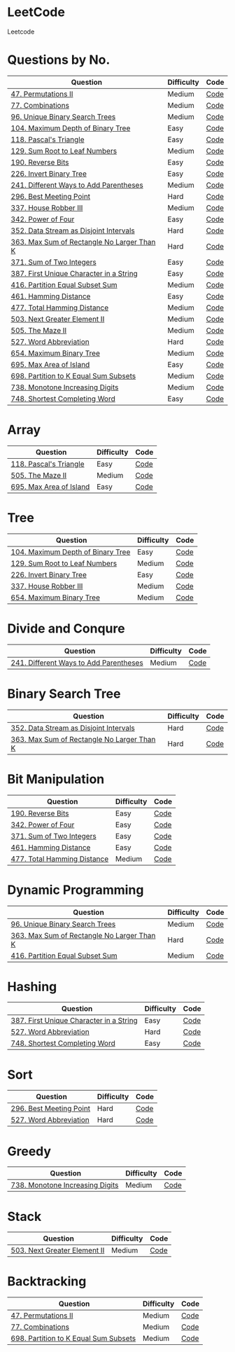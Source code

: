 # LeetCode
Leetcode

Questions by No.
====
|  Question  | Difficulty | Code |
| ---------- | ---------- | ---- |
| [47. Permutations II](https://leetcode.com/problems/permutations-ii/description/) | Medium | [Code](https://github.com/Luna1228/LeetCode/blob/master/47.%20Permutations%20II.java) |
| [77. Combinations](https://leetcode.com/problems/combinations/description/) | Medium | [Code](https://github.com/Luna1228/LeetCode/blob/master/77.%20Combinations.java) |
| [96. Unique Binary Search Trees](https://leetcode.com/problems/unique-binary-search-trees/description/) | Medium | [Code](https://github.com/Luna1228/LeetCode/blob/master/96.%20Unique%20Binary%20Search%20Trees.java) |
| [104. Maximum Depth of Binary Tree](https://leetcode.com/problems/maximum-depth-of-binary-tree/description/) |  Easy | [Code](https://github.com/Luna1228/LeetCode/blob/master/104.%20Maximum%20Depth%20of%20Binary%20Tree.java) |
| [118. Pascal's Triangle](https://leetcode.com/problems/pascals-triangle/description/) |  Easy | [Code](https://github.com/Luna1228/LeetCode/blob/master/118.%20Pascal's%20Triangle.java) |
| [129. Sum Root to Leaf Numbers](https://leetcode.com/problems/sum-root-to-leaf-numbers/description/) |  Medium | [Code](https://github.com/Luna1228/LeetCode/blob/master/129.%20Sum%20Root%20to%20Leaf%20Numbers.java) |
| [190. Reverse Bits](https://leetcode.com/problems/reverse-bits/description/) |  Easy | [Code](https://github.com/Luna1228/LeetCode/blob/master/190.%20Reverse%20Bits.java) |
| [226. Invert Binary Tree](https://leetcode.com/problems/invert-binary-tree/description/) |  Easy | [Code](https://github.com/Luna1228/LeetCode/blob/master/226.%20Invert%20Binary%20Tree.java) |
| [241. Different Ways to Add Parentheses](https://leetcode.com/problems/different-ways-to-add-parentheses/description/) | Medium | [Code](https://github.com/Luna1228/LeetCode/blob/master/241.%20Different%20Ways%20to%20Add%20Parentheses.java) |
| [296. Best Meeting Point](https://leetcode.com/problems/best-meeting-point/description/) | Hard | [Code](https://github.com/Luna1228/LeetCode/blob/master/296.%20Best%20Meeting%20Point.java) |
| [337. House Robber III](https://leetcode.com/problems/house-robber-iii/description/) |  Medium | [Code](https://github.com/Luna1228/LeetCode/blob/master/337.%20House%20Robber%20III.java) |
| [342. Power of Four](https://leetcode.com/problems/power-of-four/description/) | Easy | [Code](https://github.com/Luna1228/LeetCode/blob/master/342.%20Power%20of%20Four.java) |
| [352. Data Stream as Disjoint Intervals](https://leetcode.com/problems/data-stream-as-disjoint-intervals/description/) | Hard | [Code](https://github.com/Luna1228/LeetCode/blob/master/352.%20Data%20Stream%20as%20Disjoint%20Intervals.java) |
| [363. Max Sum of Rectangle No Larger Than K](https://leetcode.com/problems/max-sum-of-rectangle-no-larger-than-k/description/) | Hard | [Code](https://github.com/Luna1228/LeetCode/blob/master/363.%20Max%20Sum%20of%20Rectangle%20No%20Larger%20Than%20K.java) |
| [371. Sum of Two Integers](https://leetcode.com/problems/sum-of-two-integers/description/) | Easy | [Code](https://github.com/Luna1228/LeetCode/blob/master/371.%20Sum%20of%20Two%20Integers.java) |
| [387. First Unique Character in a String](https://leetcode.com/problems/first-unique-character-in-a-string/description/) | Easy | [Code](https://github.com/Luna1228/LeetCode/blob/master/387.%20First%20Unique%20Character%20in%20a%20String.java) |
| [416. Partition Equal Subset Sum](https://leetcode.com/problems/partition-equal-subset-sum/description/) | Medium | [Code](https://github.com/Luna1228/LeetCode/blob/master/416.%20Partition%20Equal%20Subset%20Sum.java) |
| [461. Hamming Distance](https://leetcode.com/problems/hamming-distance/description/) | Easy | [Code](https://github.com/Luna1228/LeetCode/blob/master/461.%20Hamming%20Distance.java) |
| [477. Total Hamming Distance](https://leetcode.com/problems/total-hamming-distance/description/) | Medium | [Code](https://github.com/Luna1228/LeetCode/blob/master/477.%20Total%20Hamming%20Distance.java) |
| [503. Next Greater Element II](https://leetcode.com/problems/next-greater-element-ii/description/) | Medium | [Code](https://github.com/Luna1228/LeetCode/blob/master/503.%20Next%20Greater%20Element%20II.java) |
| [505. The Maze II](https://leetcode.com/problems/the-maze-ii/description/) | Medium | [Code](https://github.com/Luna1228/LeetCode/blob/master/505.%20The%20Maze%20II.java) |
| [527. Word Abbreviation](https://leetcode.com/problems/word-abbreviation/description/) | Hard | [Code](https://github.com/Luna1228/LeetCode/blob/master/527.%20Word%20Abbreviation.java) |
| [654. Maximum Binary Tree](https://leetcode.com/problems/maximum-binary-tree/description/) | Medium | [Code](https://github.com/Luna1228/LeetCode/blob/master/654.%20Maximum%20Binary%20Tree.java) |
| [695. Max Area of Island](https://leetcode.com/problems/max-area-of-island/description/) | Easy | [Code](https://github.com/Luna1228/LeetCode/blob/master/695.%20Max%20Area%20of%20Island.java) |
| [698. Partition to K Equal Sum Subsets](https://leetcode.com/problems/partition-to-k-equal-sum-subsets/description/) | Medium | [Code](https://github.com/Luna1228/LeetCode/blob/master/698.%20Partition%20to%20K%20Equal%20Sum%20Subsets.java) |
| [738. Monotone Increasing Digits](https://leetcode.com/problems/monotone-increasing-digits/description/) | Medium | [Code](https://github.com/Luna1228/LeetCode/blob/master/738.%20Monotone%20Increasing%20Digits.java) |
| [748. Shortest Completing Word](https://leetcode.com/problems/shortest-completing-word/description/) | Easy | [Code](https://github.com/Luna1228/LeetCode/blob/master/748.%20Shortest%20Completing%20Word.java) |

Array
====
|  Question  | Difficulty | Code |
| ---------- | ---------- | ---- |
| [118. Pascal's Triangle](https://leetcode.com/problems/pascals-triangle/description/) |  Easy | [Code](https://github.com/Luna1228/LeetCode/blob/master/118.%20Pascal's%20Triangle.java) |
| [505. The Maze II](https://leetcode.com/problems/the-maze-ii/description/) | Medium | [Code](https://github.com/Luna1228/LeetCode/blob/master/505.%20The%20Maze%20II.java) |
| [695. Max Area of Island](https://leetcode.com/problems/max-area-of-island/description/) | Easy | [Code](https://github.com/Luna1228/LeetCode/blob/master/695.%20Max%20Area%20of%20Island.java) |

Tree 
====
|  Question  | Difficulty | Code |
| ---------- | ---------- | ---- |
| [104. Maximum Depth of Binary Tree](https://leetcode.com/problems/maximum-depth-of-binary-tree/description/) |  Easy | [Code](https://github.com/Luna1228/LeetCode/blob/master/104.%20Maximum%20Depth%20of%20Binary%20Tree.java) |
| [129. Sum Root to Leaf Numbers](https://leetcode.com/problems/sum-root-to-leaf-numbers/description/) |  Medium | [Code](https://github.com/Luna1228/LeetCode/blob/master/129.%20Sum%20Root%20to%20Leaf%20Numbers.java) |
| [226. Invert Binary Tree](https://leetcode.com/problems/invert-binary-tree/description/) |  Easy | [Code](https://github.com/Luna1228/LeetCode/blob/master/226.%20Invert%20Binary%20Tree.java) |
| [337. House Robber III](https://leetcode.com/problems/house-robber-iii/description/) |  Medium | [Code](https://github.com/Luna1228/LeetCode/blob/master/337.%20House%20Robber%20III.java) |
| [654. Maximum Binary Tree](https://leetcode.com/problems/maximum-binary-tree/description/) | Medium | [Code](https://github.com/Luna1228/LeetCode/blob/master/654.%20Maximum%20Binary%20Tree.java) |


Divide and Conqure
====
|    Question  | Difficulty | Code |
| ------------ | ---------- | ---- |
| [241. Different Ways to Add Parentheses](https://leetcode.com/problems/different-ways-to-add-parentheses/description/) | Medium | [Code](https://github.com/Luna1228/LeetCode/blob/master/241.%20Different%20Ways%20to%20Add%20Parentheses.java) |

Binary Search Tree
====
|    Question  | Difficulty | Code |
| ------------ | ---------- | ---- |
| [352. Data Stream as Disjoint Intervals](https://leetcode.com/problems/data-stream-as-disjoint-intervals/description/) | Hard | [Code](https://github.com/Luna1228/LeetCode/blob/master/352.%20Data%20Stream%20as%20Disjoint%20Intervals.java) |
| [363. Max Sum of Rectangle No Larger Than K](https://leetcode.com/problems/max-sum-of-rectangle-no-larger-than-k/description/) | Hard | [Code](https://github.com/Luna1228/LeetCode/blob/master/363.%20Max%20Sum%20of%20Rectangle%20No%20Larger%20Than%20K.java) |

Bit Manipulation
====
|    Question  | Difficulty | Code |
| ------------ | ---------- | ---- |
| [190. Reverse Bits](https://leetcode.com/problems/reverse-bits/description/) |  Easy | [Code](https://github.com/Luna1228/LeetCode/blob/master/190.%20Reverse%20Bits.java) |
| [342. Power of Four](https://leetcode.com/problems/power-of-four/description/) | Easy | [Code](https://github.com/Luna1228/LeetCode/blob/master/342.%20Power%20of%20Four.java) |
| [371. Sum of Two Integers](https://leetcode.com/problems/sum-of-two-integers/description/) | Easy | [Code](https://github.com/Luna1228/LeetCode/blob/master/371.%20Sum%20of%20Two%20Integers.java) |
| [461. Hamming Distance](https://leetcode.com/problems/hamming-distance/description/) | Easy | [Code](https://github.com/Luna1228/LeetCode/blob/master/461.%20Hamming%20Distance.java) |
| [477. Total Hamming Distance](https://leetcode.com/problems/total-hamming-distance/description/) | Medium | [Code](https://github.com/Luna1228/LeetCode/blob/master/477.%20Total%20Hamming%20Distance.java) |


Dynamic Programming
====
|    Question  | Difficulty | Code |
| ------------ | ---------- | ---- |
| [96. Unique Binary Search Trees](https://leetcode.com/problems/unique-binary-search-trees/description/) | Medium | [Code](https://github.com/Luna1228/LeetCode/blob/master/96.%20Unique%20Binary%20Search%20Trees.java) |
| [363. Max Sum of Rectangle No Larger Than K](https://leetcode.com/problems/max-sum-of-rectangle-no-larger-than-k/description/) | Hard | [Code](https://github.com/Luna1228/LeetCode/blob/master/363.%20Max%20Sum%20of%20Rectangle%20No%20Larger%20Than%20K.java) |
| [416. Partition Equal Subset Sum](https://leetcode.com/problems/partition-equal-subset-sum/description/) | Medium | [Code](https://github.com/Luna1228/LeetCode/blob/master/416.%20Partition%20Equal%20Subset%20Sum.java) |

Hashing
====
|    Question  | Difficulty | Code |
| ------------ | ---------- | ---- |
| [387. First Unique Character in a String](https://leetcode.com/problems/first-unique-character-in-a-string/description/) | Easy | [Code](https://github.com/Luna1228/LeetCode/blob/master/387.%20First%20Unique%20Character%20in%20a%20String.java) |
| [527. Word Abbreviation](https://leetcode.com/problems/word-abbreviation/description/) | Hard | [Code](https://github.com/Luna1228/LeetCode/blob/master/527.%20Word%20Abbreviation.java) |
| [748. Shortest Completing Word](https://leetcode.com/problems/shortest-completing-word/description/) | Easy | [Code](https://github.com/Luna1228/LeetCode/blob/master/748.%20Shortest%20Completing%20Word.java) |

Sort
====
|  Question  | Difficulty | Code |
| ---------- | ---------- | ---- |
| [296. Best Meeting Point](https://leetcode.com/problems/best-meeting-point/description/) | Hard | [Code](https://github.com/Luna1228/LeetCode/blob/master/296.%20Best%20Meeting%20Point.java) |
| [527. Word Abbreviation](https://leetcode.com/problems/word-abbreviation/description/) | Hard | [Code](https://github.com/Luna1228/LeetCode/blob/master/527.%20Word%20Abbreviation.java) |

Greedy
====
|  Question  | Difficulty | Code |
| ---------- | ---------- | ---- |
| [738. Monotone Increasing Digits](https://leetcode.com/problems/monotone-increasing-digits/description/) | Medium | [Code](https://github.com/Luna1228/LeetCode/blob/master/738.%20Monotone%20Increasing%20Digits.java) |

Stack
====
|  Question  | Difficulty | Code |
| ---------- | ---------- | ---- |
| [503. Next Greater Element II](https://leetcode.com/problems/next-greater-element-ii/description/) | Medium | [Code](https://github.com/Luna1228/LeetCode/blob/master/503.%20Next%20Greater%20Element%20II.java) |

Backtracking
====
|  Question  | Difficulty | Code |
| ---------- | ---------- | ---- |
| [47. Permutations II](https://leetcode.com/problems/permutations-ii/description/) | Medium | [Code](https://github.com/Luna1228/LeetCode/blob/master/47.%20Permutations%20II.java) |
| [77. Combinations](https://leetcode.com/problems/combinations/description/) | Medium | [Code](https://github.com/Luna1228/LeetCode/blob/master/77.%20Combinations.java) |
| [698. Partition to K Equal Sum Subsets](https://leetcode.com/problems/partition-to-k-equal-sum-subsets/description/) | Medium | [Code](https://github.com/Luna1228/LeetCode/blob/master/698.%20Partition%20to%20K%20Equal%20Sum%20Subsets.java) |
